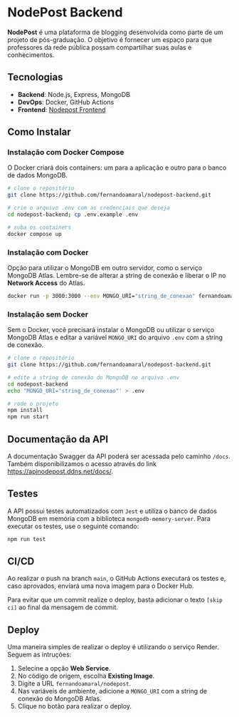 # NodePost Backend

**NodePost** é uma plataforma de blogging desenvolvida como parte de um projeto de pós-graduação. O objetivo é fornecer um espaço para que professores da rede pública possam compartilhar suas aulas e conhecimentos.

## Tecnologias

- **Backend**: Node.js, Express, MongoDB
- **DevOps**: Docker, GitHub Actions
- **Frontend**: [Nodepost Frontend](https://github.com/fernandoamaral/nodepost-frontend)

## Como Instalar

### Instalação com Docker Compose

O Docker criará dois containers: um para a aplicação e outro para o banco de dados MongoDB.

```bash
# clone o repositório
git clone https://github.com/fernandoamaral/nodepost-backend.git

# crie o arquivo .env com as credenciais que deseja
cd nodepost-backend; cp .env.example .env

# suba os containers
docker compose up
```

### Instalação com Docker

Opção para utilizar o MongoDB em outro servidor, como o serviço MongoDB Atlas. Lembre-se de alterar a string de conexão e liberar o IP no **Network Access** do Atlas.

```bash
docker run -p 3000:3000 --env MONGO_URI="string_de_conexao" fernandoamaral/nodepost
```

### Instalação sem Docker

Sem o Docker, você precisará instalar o MongoDB ou utilizar o serviço MongoDB Atlas e editar a variável `MONGO_URI` do arquivo `.env` com a string de conexão.

```bash
# clone o repositório
git clone https://github.com/fernandoamaral/nodepost-backend.git

# edite a string de conexão do MongoDB no arquivo .env
cd nodepost-backend
echo 'MONGO_URI="string_de_conexao"' > .env

# rode o projeto
npm install
npm run start
```

## Documentação da API

A documentação Swagger da API poderá ser acessada pelo caminho `/docs`. Também disponibilizamos o acesso através do link https://apinodepost.ddns.net/docs/.

## Testes

A API possui testes automatizados com `Jest` e utiliza o banco de dados MongoDB em memória com a biblioteca `mongodb-memory-server`. Para executar os testes, use o seguinte comando:
```bash
npm run test
```

## CI/CD

Ao realizar o push na branch `main`, o GitHub Actions executará os testes e, caso aprovados, enviará uma nova imagem para o Docker Hub.

Para evitar que um commit realize o deploy, basta adicionar o texto `[skip ci]` ao final da mensagem de commit.

## Deploy

Uma maneira simples de realizar o deploy é utilizando o serviço Render. Seguem as intruções:
1. Selecine a opção **Web Service**.
2. No código de origem, escolha **Existing Image**.
3. Digite a URL `fernandoamaral/nodepost`.
4. Nas variáveis de ambiente, adicione a `MONGO_URI` com a string de conexão do MongoDB Atlas.
5. Clique no botão para realizar o deploy.
